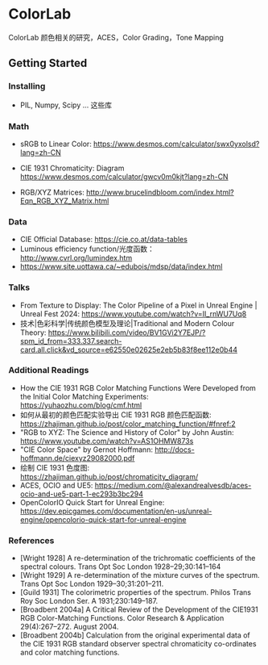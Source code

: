 # ColorLab

ColorLab 颜色相关的研究，ACES，Color Grading，Tone Mapping


## Getting Started 

### Installing

* PIL, Numpy, Scipy ... 这些库


### Math

* sRGB to Linear Color: https://www.desmos.com/calculator/swx0yxolsd?lang=zh-CN
* CIE 1931 Chromaticity: Diagram https://www.desmos.com/calculator/gwcv0m0kjt?lang=zh-CN

* RGB/XYZ Matrices: http://www.brucelindbloom.com/index.html?Eqn_RGB_XYZ_Matrix.html

### Data

* CIE Official Database: https://cie.co.at/data-tables
* Luminous efficiency function/光度函数：http://www.cvrl.org/lumindex.htm
* https://www.site.uottawa.ca/~edubois/mdsp/data/index.html
### Talks
* From Texture to Display: The Color Pipeline of a Pixel in Unreal Engine | Unreal Fest 2024: https://www.youtube.com/watch?v=II_rnWU7Uq8
* 技术|色彩科学|传统颜色模型及理论|Traditional and Modern Colour Theory: https://www.bilibili.com/video/BV1GVi2Y7EJP/?spm_id_from=333.337.search-card.all.click&vd_source=e62550e02625e2eb5b83f8ee112e0b44


### Additional Readings

* How the CIE 1931 RGB Color Matching Functions Were Developed from the Initial Color Matching Experiments: https://yuhaozhu.com/blog/cmf.html
* 如何从最初的颜色匹配实验导出 CIE 1931 RGB 颜色匹配函数: https://zhajiman.github.io/post/color_matching_function/#fnref:2
* "RGB to XYZ: The Science and History of Color" by John Austin: https://www.youtube.com/watch?v=AS1OHMW873s
* "CIE Color Space" by Gernot Hoffmann: http://docs-hoffmann.de/ciexyz29082000.pdf
* 绘制 CIE 1931 色度图: https://zhajiman.github.io/post/chromaticity_diagram/
* ACES, OCIO and UE5: https://medium.com/@alexandrealvesdb/aces-ocio-and-ue5-part-1-ec293b3bc294
* OpenColorIO Quick Start for Unreal Engine: https://dev.epicgames.com/documentation/en-us/unreal-engine/opencolorio-quick-start-for-unreal-engine

### References
* [Wright 1928] A re-determination of the trichromatic coefficients of the spectral colours. Trans Opt Soc London 1928–29;30:141–164
* [Wright 1929] A re-determination of the mixture curves of the spectrum. Trans Opt Soc London 1929–30;31:201–211.
* [Guild 1931] The colorimetric properties of the spectrum. Philos Trans Roy Soc London Ser. A 1931;230:149–187.
* [Broadbent 2004a] A Critical Review of the Development of the CIE1931 RGB Color-Matching Functions. Color Research & Application 29(4):267–272. August 2004.
* [Broadbent 2004b] Calculation from the original experimental data of the CIE 1931 RGB standard observer spectral chromaticity co-ordinates and color matching functions.
